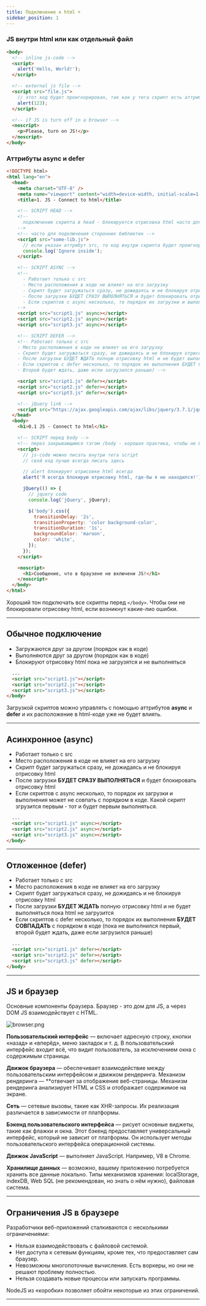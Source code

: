 ```yaml
---
title: Подключение к html +
sidebar_position: 1
---
```


### JS внутри html или как отдельный файл

```html
<body>
  <!-- inline js-code -->
  <script>
    alert('Hello, World!');
  </script>

  <!-- external js file -->
  <script src="file.js">
    // этот код будет проигнорирован, так как у тега скрипт есть аттрибут src
    alert(123);
  </script>

  <!-- if JS is turn off in a browser -->
  <noscript>
    <p>Please, turn on JS!</p>
  </noscript>
</body>
```

### Аттрибуты async и defer

```html
<!DOCTYPE html>
<html lang="en">
  <head>
    <meta charset="UTF-8" />
    <meta name="viewport" content="width=device-width, initial-scale=1.0" />
    <title>1. JS - Connect to html</title>

    <!-- SCRIPT HEAD -->
    <!--  
      подключение скрипта в head - блокируется отрисовка html часто для подключения сторонних библиотек, будет блокироваться отрисовка html пока на загрузится скрипт
    -->
    <!-- часто для подключения сторонних библиотек -->
    <script src="some-lib.js">
      // если указан аттрибут src, то код внутри скрипта будет проигнорирован
      console.log('Ignore inside');
    </script>

    <!-- SCRIPT ASYNC -->
    <!-- 
      - Работает только с src
      - Место расположения в коде не влияет на его загрузку
      - Скрипт будет загружаться сразу, не дожидаясь и не блокируя отрисовку html
      - После загрузки БУДЕТ СРАЗУ ВЫПОЛНЯТЬСЯ и будет блокировать отрисовку html
      - Если скриптов с async несколько, то порядок их загрузки и выполнения может не совпать с порядком в коде. Какой скрипт загрузится первым - тот и будет первым выполняться. 
    -->
    <script src="script1.js" async></script>
    <script src="script2.js" async></script>
    <script src="script3.js" async></script>

    <!-- SCRIPT DEFER -->
    <!-- Работает только с src
    - Место расположения в коде не влияет на его загрузку
    - Скрипт будет загружаться сразу, не дожидаясь и не блокируя отрисовку html
    - После загрузки БУДЕТ ЖДАТЬ полную отрисовку html и не будет выполняться пока html не загрузится
    - Если скриптов с defer несколько, то порядок их выполнения БУДЕТ СОВПАДАТЬ с порядком в коде (пока не выполнился первый,
    - Второй будет ждать, даже если загрузился раньше) -->

    <script src="script1.js" defer></script>
    <script src="script2.js" defer></script>
    <script src="script3.js" defer></script>

    <!-- jQuery link -->
    <script src="https://ajax.googleapis.com/ajax/libs/jquery/3.7.1/jquery.min.js"></script>
  </head>
  <body>
    <h1>0.1 JS - Connect to html</h1>

    <!-- SCRIPT перед body -->
    <!-- перез закрывающимся тэгом /body - хорошая практика, чтобы не блокировалось отрисовка html -->
    <script>
      // js-code можно писать внутри тега script
      // свой код лучше всегда писать здесь

      // alert блокирует отрисовке html всегда
      alert('Я всегда блокирую отрисовку html, где-бы я не находился!');

      jQuery(() => {
        // jquery code
        console.log('jQuery', jQuery);

        $('body').css({
          transitionDelay: '2s',
          transitionProperty: 'color background-color',
          transitionDuration: '1s',
          backgroundColor: 'maroon',
          color: 'white',
        });
      });
    </script>

    <noscript>
      <h1>Сообщение, что в браузене не включени JS!</h1>
    </noscript>
  </body>
</html>
```

Хороший тон подключать все скрипты перед `</body>`. Чтобы они не блокировали отрисовку html, если возникнут какие-лио ошибки.

---

## Обычное подключение

- Загружаются друг за другом (порядок как в коде)
- Выполняются друг за другом (порядок как в коде)
- Блокируют отрисовку html пока не загрузятся и не выполняться

```html
  ...
  <script src="script1.js"></script>
  <script src="script2.js"></script>
  <script src="script3.js"></script>
</body>
```

Загрузкой скриптов можно управлять с помощью аттрибутов **async** и **defer** и их расположение в html-коде уже не будет влиять.

---

## Асинхронное (async)

- Работает только с src
- Место расположения в коде не влияет на его загрузку
- Скрипт будет загружаться сразу, не дожидаясь и не блокируя отрисовку html
- После загрузки **БУДЕТ СРАЗУ ВЫПОЛНЯТЬСЯ** и будет блокировать отрисовку html
- Если скриптов с async несколько, то порядок их загрузки и выполнения может не совпать с порядком в коде. Какой скрипт згрузится первым - тот и будет первым выполняться.

```html
  ...
  <script src="script1.js" async></script>
  <script src="script2.js" async></script>
  <script src="script3.js" async></script>
</body>
```

---

## Отложенное (defer)

- Работает только с src
- Место расположения в коде не влияет на его загрузку
- Скрипт будет загружаться сразу, не дожидаясь и не блокируя отрисовку html
- После загрузки **БУДЕТ ЖДАТЬ** полную отрисовку html и не будет выполняться пока html не загрузится
- Если скриптов с defer несколько, то порядок их выполнения **БУДЕТ СОВПАДАТЬ** с порядком в коде (пока не выполнился первый, второй будет ждать, даже если загрузился раньше)

```html
  ...
  <script src="script1.js" defer></script>
  <script src="script2.js" defer></script>
  <script src="script3.js" defer></script>
</body>
```

---

## JS и браузер

Основные компоненты браузера. Браузер - это дом для JS, а через DOM JS взаимодействует с HTML.

<img src="../../../../../img/frontend/browser.png" alt="browser.png" />

**Пользовательский интерфейс** — включает адресную строку, кнопки «назад» и «вперёд», меню закладок и т. д. В пользовательский интерфейс входит всё, что видит пользователь, за исключением окна с содержимым страницы.

**Движок браузера** — обеспечивает взаимодействие между пользовательским интерфейсом и движком рендеринга.
Механизм рендеринга — \*\*отвечает за отображение веб-страницы. Механизм рендеринга анализирует HTML и CSS и отображает содержимое на экране.

**Сеть** — сетевые вызовы, такие как XHR-запросы. Их реализация различается в зависимости от платформы.

**Бэкенд пользовательского интерфейса** — рисует основные виджеты, такие как флажки и окна. Этот бэкенд предоставляет универсальный интерфейс, который не зависит от платформы. Он использует методы пользовательского интерфейса операционной системы.

**Движок JavaScript** — выполняет JavaScript. Например, V8 в Сhrome.

**Хранилище данных** — возможно, вашему приложению потребуется хранить все данные локально. Типы механизмов хранения: localStorage, indexDB, Web SQL (не рекомендован, но знать о нём нужно), файловая система.

---

## Ограничения JS в браузере

Разработчики веб-приложений сталкиваются с несколькими ограничениями:

- Нельзя взаимодействовать с файловой системой.
- Нет доступа к сетевым функциям, кроме тех, что предоставляет сам браузер.
- Невозможны многопоточные вычисления. Есть воркеры, но они не решают проблему полностью.
- Нельзя создавать новые процессы или запускать программы.

NodeJS из «коробки» позволяет обойти некоторые из этих ограничений.

---
